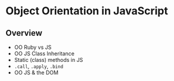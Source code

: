 # Object Orientation in JavaScript

## Overview
- OO Ruby vs JS
- OO JS Class Inheritance
- Static (class) methods in JS
- `.call`, `.apply`, `.bind`
- OO JS & the DOM